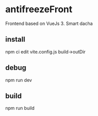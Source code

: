# antifreezeFront
Frontend based on VueJs 3. Smart dacha

## install
npm ci
edit vite.config.js build->outDir

## debug
npm run dev

## build
npm run build
